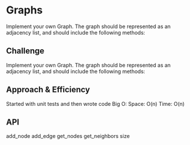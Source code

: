 # Graphs
Implement your own Graph. The graph should be represented as an adjacency list, and should include the following methods:

## Challenge
Implement your own Graph. The graph should be represented as an adjacency list, and should include the following methods:

## Approach & Efficiency
Started with unit tests and then wrote code
Big O:
Space: O(n)
Time: O(n)

## API
add_node
add_edge
get_nodes
get_neighbors
size
